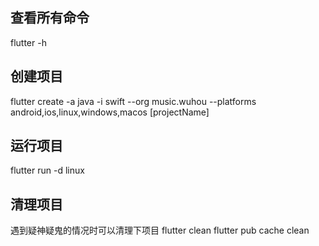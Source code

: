 ## 查看所有命令
flutter -h

## 创建项目
flutter create -a java -i swift --org music.wuhou --platforms android,ios,linux,windows,macos [projectName]

## 运行项目
flutter run -d linux

## 清理项目
遇到疑神疑鬼的情况时可以清理下项目
flutter clean
flutter pub cache clean